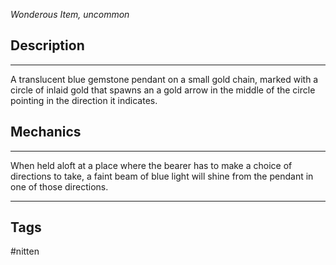 *Wonderous Item, uncommon*
## Description
---
A translucent blue gemstone pendant on a small gold chain, marked with a circle of inlaid gold that spawns an a gold arrow in the middle of the circle pointing in the direction it indicates.

## Mechanics
---
When held aloft at a place where the bearer has to make a choice of directions to take, a faint beam of blue light will shine from the pendant in one of those directions.

---
## Tags
#nitten 